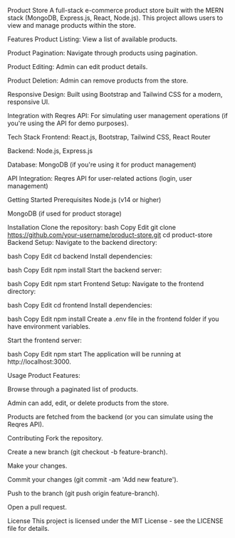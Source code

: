 Product Store
A full-stack e-commerce product store built with the MERN stack (MongoDB, Express.js, React, Node.js). This project allows users to view and manage products within the store.

Features
Product Listing: View a list of available products.

Product Pagination: Navigate through products using pagination.

Product Editing: Admin can edit product details.

Product Deletion: Admin can remove products from the store.

Responsive Design: Built using Bootstrap and Tailwind CSS for a modern, responsive UI.

Integration with Reqres API: For simulating user management operations (if you're using the API for demo purposes).

Tech Stack
Frontend: React.js, Bootstrap, Tailwind CSS, React Router

Backend: Node.js, Express.js

Database: MongoDB (if you're using it for product management)

API Integration: Reqres API for user-related actions (login, user management)

Getting Started
Prerequisites
Node.js (v14 or higher)

MongoDB (if used for product storage)

Installation
Clone the repository:
bash
Copy
Edit
git clone https://github.com/your-username/product-store.git
cd product-store
Backend Setup:
Navigate to the backend directory:

bash
Copy
Edit
cd backend
Install dependencies:

bash
Copy
Edit
npm install
Start the backend server:

bash
Copy
Edit
npm start
Frontend Setup:
Navigate to the frontend directory:

bash
Copy
Edit
cd frontend
Install dependencies:

bash
Copy
Edit
npm install
Create a .env file in the frontend folder if you have environment variables.

Start the frontend server:

bash
Copy
Edit
npm start
The application will be running at http://localhost:3000.

Usage
Product Features:

Browse through a paginated list of products.

Admin can add, edit, or delete products from the store.

Products are fetched from the backend (or you can simulate using the Reqres API).

Contributing
Fork the repository.

Create a new branch (git checkout -b feature-branch).

Make your changes.

Commit your changes (git commit -am 'Add new feature').

Push to the branch (git push origin feature-branch).

Open a pull request.

License
This project is licensed under the MIT License - see the LICENSE file for details.
